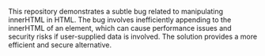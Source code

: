 This repository demonstrates a subtle bug related to manipulating innerHTML in HTML.  The bug involves inefficiently appending to the innerHTML of an element, which can cause performance issues and security risks if user-supplied data is involved. The solution provides a more efficient and secure alternative.